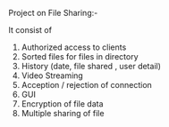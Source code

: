 Project on File Sharing:-

It consist of
1. Authorized access to clients
2. Sorted files for files in directory
3. History (date, file shared , user detail)
4. Video Streaming
5. Acception / rejection of connection
6. GUI
7. Encryption of file data
8. Multiple sharing of file
